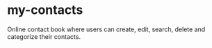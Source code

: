 # my-contacts
Online contact book where users can create, edit, search, delete and categorize their contacts.
